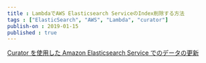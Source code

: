 ```yaml
---
title : LambdaでAWS Elasticsearch ServiceのIndex削除する方法
tags : ["ElasticSearch", "AWS", "Lambda", "curator"]
publish-on : 2019-01-15
published : true
---
```


[Curator を使用した Amazon Elasticsearch Service でのデータの更新](https://docs.aws.amazon.com/ja_jp/elasticsearch-service/latest/developerguide/curator.html)
